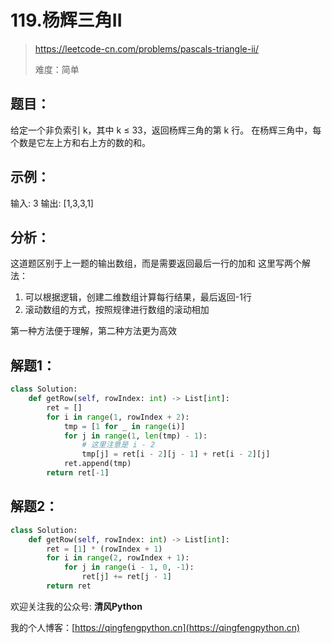 # 119.杨辉三角II
> https://leetcode-cn.com/problems/pascals-triangle-ii/
> 
> 难度：简单
## 题目：

给定一个非负索引 k，其中 k ≤ 33，返回杨辉三角的第 k 行。
在杨辉三角中，每个数是它左上方和右上方的数的和。

## 示例：

输入: 3
输出: [1,3,3,1]

## 分析：

这道题区别于上一题的输出数组，而是需要返回最后一行的加和
这里写两个解法：
1. 可以根据逻辑，创建二维数组计算每行结果，最后返回-1行
2. 滚动数组的方式，按照规律进行数组的滚动相加

第一种方法便于理解，第二种方法更为高效

## 解题1：

```python
class Solution:
    def getRow(self, rowIndex: int) -> List[int]:
        ret = []
        for i in range(1, rowIndex + 2):
            tmp = [1 for _ in range(i)]
            for j in range(1, len(tmp) - 1):
                # 这里注意是 i - 2
                tmp[j] = ret[i - 2][j - 1] + ret[i - 2][j]
            ret.append(tmp)
        return ret[-1]
```

## 解题2：

```python
class Solution:
    def getRow(self, rowIndex: int) -> List[int]:
        ret = [1] * (rowIndex + 1)
        for i in range(2, rowIndex + 1):
            for j in range(i - 1, 0, -1):
                ret[j] += ret[j - 1]
        return ret
```


欢迎关注我的公众号: **清风Python**

我的个人博客：[https://qingfengpython.cn](https://qingfengpython.cn)